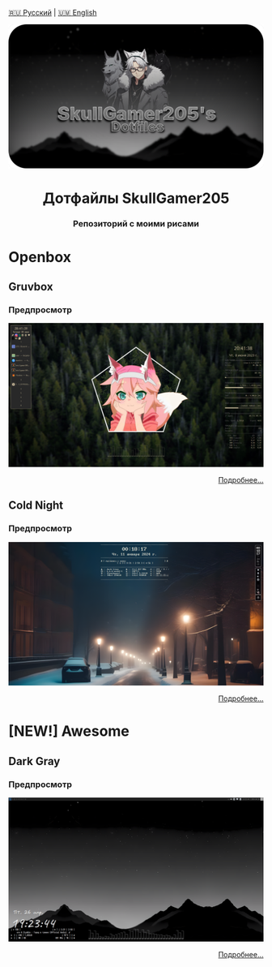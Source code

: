 [🇷🇺 Русский](README-ru.md) | [🇺🇲 English](README.md)

<p align="center"><a href="https://github.com/SkullGamer205/dotfiles"><img src="https://raw.githubusercontent.com/SkullGamer205/dotfiles/main/logo.png" alt="SkullGamer205's Dotfiles"></a></p>

# <div align="center">Дотфайлы SkullGamer205</div>
### <div align="center">Репозиторий с моими рисами</div>

# Openbox
## Gruvbox
### Предпросмотр
![Main Screen](openbox/GRUVBOX/PREVIEWS/preview-1.png)
<div align="right"><a href="openbox/GRUVBOX/README-ru.md">Подробнее...</a></div>

## Cold Night
### Предпросмотр
![Main Screen](openbox/COLD_NIGHT/.PREVIEWS/SCREENSHOT-1.png)
<div align="right"><a href="openbox/COLD_NIGHT/README-ru.md">Подробнее...</a></div>


# [NEW!] Awesome
## Dark Gray
### Предпросмотр
![Main Screen](/awesome/DARK_GRAY/.preview/screenshot-1.png)
<div align="right"><a href="awesome/DARK_GRAY/README.md">Подробнее...</a></div>

